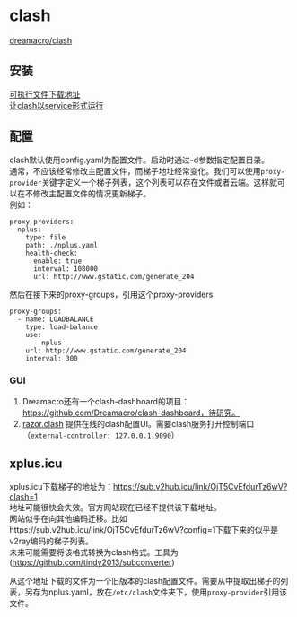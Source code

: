 # clash
[dreamacro/clash](https://github.com/Dreamacro/clash)


## 安装
[可执行文件下载地址](https://github.com/Dreamacro/clash/releases/tag/premium)  
[让clash以service形式运行](https://github.com/Dreamacro/clash/wiki/clash-as-a-daemon)  


## 配置
clash默认使用config.yaml为配置文件。启动时通过-d参数指定配置目录。  
通常，不应该经常修改主配置文件，而梯子地址经常变化。我们可以使用`proxy-provider`关键字定义一个梯子列表，这个列表可以存在文件或者云端。这样就可以在不修改主配置文件的情况更新梯子。  
例如：  
```
proxy-providers:
  nplus:
    type: file
    path: ./nplus.yaml
    health-check:
      enable: true
      interval: 108000
      url: http://www.gstatic.com/generate_204
```

然后在接下来的proxy-groups，引用这个proxy-providers  
```
proxy-groups:
  - name: LOADBALANCE
    type: load-balance
    use:
      - nplus
    url: http://www.gstatic.com/generate_204
    interval: 300
```

### GUI
1. Dreamacro还有一个clash-dashboard的项目：https://github.com/Dreamacro/clash-dashboard，待研究。
2. [razor.clash](https://clash.razord.top) 提供在线的clash配置UI。需要clash服务打开控制端口（`external-controller: 127.0.0.1:9090`）


## xplus.icu

xplus.icu下载梯子的地址为：https://sub.v2hub.icu/link/OjT5CvEfdurTz6wV?clash=1  
地址可能很快会失效。官方网站现在已经不提供该下载地址。  
网站似乎在向其他编码迁移。比如https://sub.v2hub.icu/link/OjT5CvEfdurTz6wV?config=1下载下来的似乎是v2ray编码的梯子列表。  
未来可能需要将该格式转换为clash格式。工具为(https://github.com/tindy2013/subconverter)

从这个地址下载的文件为一个旧版本的clash配置文件。需要从中提取出梯子的列表，另存为nplus.yaml，放在`/etc/clash`文件夹下，使用`proxy-provider`引用该文件。
